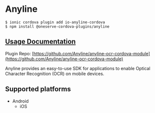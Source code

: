 # Anyline

```text
$ ionic cordova plugin add io-anyline-cordova
$ npm install @oneserve-cordova-plugins/anyline
```

## [Usage Documentation](https://oneserve.gitbook.io/oneserve-cordova-plugins/plugins/anyline/)

Plugin Repo: [https://github.com/Anyline/anyline-ocr-cordova-module](https://github.com/Anyline/anyline-ocr-cordova-module)

Anyline provides an easy-to-use SDK for applications to enable Optical Character Recognition \(OCR\) on mobile devices.

## Supported platforms

* Android
  * iOS

